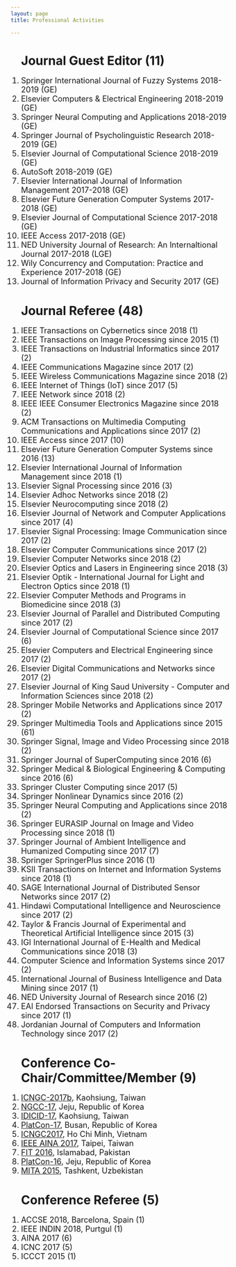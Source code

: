 ```yaml
---
layout: page
title: Professional Activities

---
```


<style type="text/css">
     li{
    
        font-size: 18px;
        font-family:"Courier New", Courier, monospace  
        display:block;
     }

</style>

<ol><h1>Journal Guest Editor (11)</h1>
    <li>Springer International Journal of Fuzzy Systems 2018-2019 (GE)</li>
    <li>Elsevier Computers & Electrical Engineering 2018-2019 (GE)</li>
    <li>Springer Neural Computing and Applications 2018-2019 (GE)</li>
    <li>Springer Journal of Psycholinguistic Research 2018-2019 (GE)</li>
    <li>Elsevier Journal of Computational Science 2018-2019 (GE)</li>
    <li>AutoSoft 2018-2019 (GE)</li>
    <li>Elsevier International Journal of Information Management 2017-2018 (GE)</li>
    <li>Elsevier Future Generation Computer Systems 2017-2018 (GE)</li>
    <li>Elsevier Journal of Computational Science 2017-2018 (GE)</li>
    <li>IEEE Access 2017-2018 (GE)</li>
    <li>NED University Journal of Research: An Internaltional Journal 2017-2018 (LGE)</li>
    <li>Wily Concurrency and Computation: Practice and Experience 2017-2018 (GE)</li>
    <li>Journal of Information Privacy and Security 2017 (GE)</li>
</ol>

<ol><h1>Journal Referee (48)</h1>
    <li>IEEE Transactions on Cybernetics since 2018 (1) </li>
    <li>IEEE Transactions on Image Processing since 2015 (1) </li>
    <li>IEEE Transactions on Industrial Informatics since 2017 (2) </li>
    <li>IEEE Communications Magazine since 2017 (2) </li>
    <li>IEEE Wireless Communications Magazine since 2018 (2) </li>
    <li>IEEE Internet of Things (IoT) since 2017 (5) </li>
    <li>IEEE Network since 2018 (2) </li>
    <li>IEEE IEEE Consumer Electronics Magazine since 2018 (2) </li>
    <li>ACM Transactions on Multimedia Computing Communications and Applications since 2017 (2) </li>
    <li>IEEE Access since 2017 (10) </li>
    <li>Elsevier Future Generation Computer Systems since 2016 (13)</li>
    <li>Elsevier International Journal of Information Management since 2018 (1)</li>
    <li>Elsevier Signal Processing since 2016 (3)</li>
    <li>Elsevier Adhoc Networks since 2018 (2)</li>
    <li>Elsevier Neurocomputing since 2018 (2)</li>
    <li>Elsevier Journal of Network and Computer Applications since 2017 (4)</li>
    <li>Elsevier Signal Processing: Image Communication since 2017 (2)</li>
    <li>Elsevier Computer Communications since 2017 (2)</li>
    <li>Elsevier Computer Networks since 2018 (2)</li>
    <li>Elsevier Optics and Lasers in Engineering since 2018 (3)</li>
    <li>Elsevier Optik - International Journal for Light and Electron Optics since 2018 (1)</li>
    <li>Elsevier Computer Methods and Programs in Biomedicine since 2018 (3)</li>
    <li>Elsevier Journal of Parallel and Distributed Computing since 2017 (2)</li>
    <li>Elsevier Journal of Computational Science since 2017 (6)</li>
    <li>Elsevier Computers and Electrical Engineering since 2017 (2)</li>
    <li>Elsevier Digital Communications and Networks since 2017 (2)</li>
    <li>Elsevier Journal of King Saud University - Computer and Information Sciences since 2018 (2)</li>
    <li>Springer Mobile Networks and Applications since 2017 (2)</li>
    <li>Springer Multimedia Tools and Applications since 2015 (61)</li>
    <li>Springer Signal, Image and Video Processing since 2018 (2)</li>
    <li>Springer Journal of SuperComputing since 2016 (6)</li>
    <li>Springer Medical & Biological Engineering & Computing since 2016 (6)</li>
    <li>Springer Cluster Computing since 2017 (5)</li>
    <li>Springer Nonlinear Dynamics since 2016 (2)</li>
    <li>Springer Neural Computing and Applications since 2018 (2)</li>
    <li>Springer EURASIP Journal on Image and Video Processing since 2018 (1)</li>
    <li>Springer Journal of Ambient Intelligence and Humanized Computing since 2017 (7)</li>
    <li>Springer SpringerPlus since 2016 (1)</li>
    <li>KSII Transactions on Internet and Information Systems since 2018 (1)</li>
    <li>SAGE International Journal of Distributed Sensor Networks since 2017 (2)</li>
    <li>Hindawi Computational Intelligence and Neuroscience since 2017 (2)</li>
    <li>Taylor & Francis Journal of Experimental and Theoretical Artificial Intelligence since 2015 (3)</li>
    <li>IGI International Journal of E-Health and Medical Communications since 2018 (3)</li> 
    <li>Computer Science and Information Systems since 2017 (2)</li>
    <li>International Journal of Business Intelligence and Data Mining since 2017 (1)</li>
    <li>NED University Journal of Research since 2016 (2)</li>
    <li>EAI Endorsed Transactions on Security and Privacy since 2017 (1)</li>
    <li>Jordanian Journal of Computers and Information Technology since 2017 (2)</li>

</ol>

<ol><h1>Conference Co-Chair/Committee/Member (9)</h1>
    <li><a href="http://www.kingpc.or.kr/wp/" target="_blank">ICNGC-2017b</a>, Kaohsiung, Taiwan</li>
    <li><a href="http://www.kingpc.or.kr/wp/" target="_blank">NGCC-17</a>, Jeju, Republic of Korea</li>
    <li><a href="http://www.icidic.org/cfp_eng/" target="_blank">IDICID-17</a>, Kaohsiung, Taiwan</li>
    <li><a href="http://www.platcon.org/" target="_blank">PlatCon-17</a>, Busan, Republic of Korea</li>
    <li><a href="http://www.kingpc.or.kr/icngc2017/index.html" target="_blank">ICNGC2017</a>, Ho Chi Minh, Vietnam</li>
    <li><a href="http://voyager.ce.fit.ac.jp/conf/aina/2017/tpc.html" target="_blank">IEEE AINA 2017</a>, Taipei, Taiwan</li>
    <li><a href="http://www.wikicfp.com/cfp/servlet/event.showcfp?eventid=55508&copyownerid=3746" target="_blank">FIT 2016</a>, Islamabad,      Pakistan</li>
    <li><a href="http://2016.platcon.org/" target="_blank">PlatCon-16</a>, Jeju, Republic of Korea</li>
    <li><a href="https://sites.google.com/site/icmita2015/index" target="_blank">MITA 2015</a>, Tashkent, Uzbekistan</li> 
</ol>

<ol><h1>Conference Referee (5)</h1>
     <li>ACCSE 2018, Barcelona, Spain (1)</li>
    <li>IEEE INDIN 2018, Purtgul (1)</li>
    <li>AINA 2017 (6)</li>
    <li>ICNC 2017 (5)</li>
    <li>ICCCT 2015 (1)</li>
</ol>
